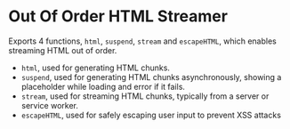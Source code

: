 # Out Of Order HTML Streamer

Exports 4 functions, `html`, `suspend`, `stream` and `escapeHTML`, which enables
streaming HTML out of order.

- `html`, used for generating HTML chunks.
- `suspend`, used for generating HTML chunks asynchronously, showing a
  placeholder while loading and error if it fails.
- `stream`, used for streaming HTML chunks, typically from a server or service
  worker.
- `escapeHTML`, used for safely escaping user input to prevent XSS attacks
